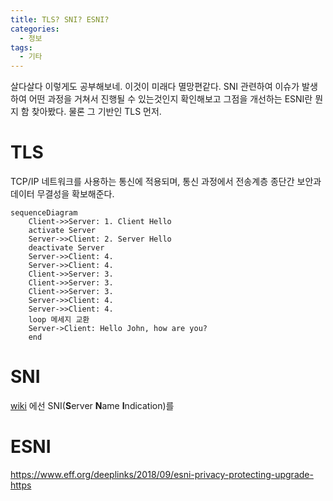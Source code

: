 ```yaml
---
title: TLS? SNI? ESNI?
categories: 
  - 정보
tags: 
  - 기타
---
```

살다살다 이렇게도 공부해보네. 이것이 미래다 멸망편같다. SNI 관련하여 이슈가 발생하여 어떤 과정을 거쳐서 진행될 수 있는것인지 확인해보고 그점을 개선하는 ESNI란 뭔지 함 찾아봤다. 물론 그 기반인 TLS 먼저.

# TLS
TCP/IP 네트워크를 사용하는 통신에 적용되며, 통신 과정에서 전송계층 종단간 보안과 데이터 무결성을 확보해준다.
```mermaid
sequenceDiagram
    Client->>Server: 1. Client Hello
    activate Server
    Server->>Client: 2. Server Hello
    deactivate Server
    Server->>Client: 4. 
    Server->>Client: 4. 
    Client->>Server: 3. 
    Client->>Server: 3. 
    Client->>Server: 3. 
    Server->>Client: 4. 
    Server->>Client: 4. 
    loop 메세지 교환
    Server->Client: Hello John, how are you?
    end
```
# SNI
[wiki](https://ko.wikipedia.org/wiki/%EC%84%9C%EB%B2%84_%EB%84%A4%EC%9E%84_%EC%9D%B8%EB%94%94%EC%BC%80%EC%9D%B4%EC%85%98) 에선 SNI(**S**erver **N**ame **I**ndication)를 

# ESNI
https://www.eff.org/deeplinks/2018/09/esni-privacy-protecting-upgrade-https
<!--stackedit_data:
eyJoaXN0b3J5IjpbLTM5NjY4OTY5MSwtMTg3MTY5NDU1M119
-->